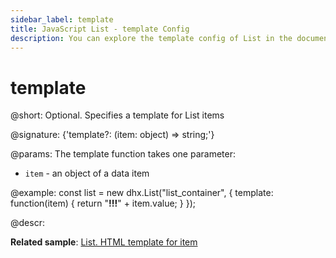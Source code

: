 ```yaml
---
sidebar_label: template
title: JavaScript List - template Config 
description: You can explore the template config of List in the documentation of the DHTMLX JavaScript UI library. Browse developer guides and API reference, try out code examples and live demos, and download a free 30-day evaluation version of DHTMLX Suite.
---
```


# template

@short: Optional. Specifies a template for List items

@signature: {'template?: (item: object) => string;'}

@params:
The template function takes one parameter:

- `item` - an object of a data item

@example:
const list = new dhx.List("list_container", {
    template: function(item) {
        return "<strong>!!!</strong>" + item.value;
    }
});

@descr:

**Related sample**: [List. HTML template for item](https://snippet.dhtmlx.com/gtzdwpj4)

[comment]: # (@related: list/configuration.md#template-for-list-items)

[comment]: # (@relatedapi: list/api/list_eventhandlers_config.md)
